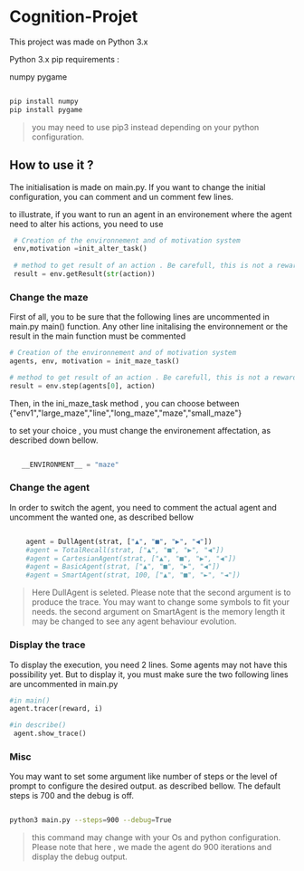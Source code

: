 # Cognition-Projet

This project was made on Python 3.x

Python 3.x pip requirements :


numpy
pygame

``` sh

pip install numpy
pip install pygame
```

 > you may need to use pip3 instead depending on your python configuration.
 
 
 ## How to use it ?
 
 The initialisation is made on main.py. If you want to change the initial configuration, you can comment and un comment few lines.
 
 to illustrate, if you want to run an agent in an environement where the agent need to alter his actions, you need to use 
 
 ``` python
  # Creation of the environnement and of motivation system
  env,motivation =init_alter_task()
  
  # method to get result of an action . Be carefull, this is not a reward !
  result = env.getResult(str(action)) 

```
 
  ### Change the maze 
  
  First of all, you to be sure that the following lines are uncommented in main.py main() function. 
  Any other line initalising the environnement or the result in the main function must be commented
  
  
   ``` python
  # Creation of the environnement and of motivation system
 agents, env, motivation = init_maze_task()
  
  # method to get result of an action . Be carefull, this is not a reward !
 result = env.step(agents[0], action)

```

Then, in the ini_maze_task method , you can choose between {"env1","large_maze","line","long_maze","maze","small_maze"}

to set your choice , you must change the environement affectation, as described down bellow.

``` python

   __ENVIRONMENT__ = "maze"

```
### Change the agent

In order to switch the agent, you need to comment the actual agent and uncomment the wanted one, as described bellow

``` python

    agent = DullAgent(strat, ["▲", "■", "▶", "◀"])
    #agent = TotalRecall(strat, ["▲", "■", "▶", "◀"])
    #agent = CartesianAgent(strat, ["▲", "■", "▶", "◀"])
    #agent = BasicAgent(strat, ["▲", "■", "▶", "◀"])
    #agent = SmartAgent(strat, 100, ["▲", "■", "►", "◄"])

```

> Here DullAgent is seleted. Please note that the second argument is to produce the trace. You may want to change some symbols to fit your needs.
  the second argument on SmartAgent is the memory length it may be changed to see any agent behaviour evolution.

### Display the trace

To display the execution, you need 2 lines. Some agents may not have this possibility yet. But to display it, you must make sure the two following lines are uncommented in main.py

``` python
#in main()
agent.tracer(reward, i)

#in describe()
 agent.show_trace()

```

### Misc

You may want to set some argument like number of steps or the level of prompt to configure the desired output.
as described bellow. The default steps is 700 and the debug is off.

``` sh

python3 main.py --steps=900 --debug=True

```

> this command may change with your Os and python configuration. Please note that here , we made the agent do 900 iterations and display the debug output.
